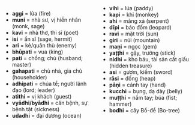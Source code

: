 



<div class="vocab-content" style="column-count:2;">
    <ul>
        <li><strong>aggi</strong> = lửa (fire)</li>
        <li><strong>muni</strong> = nhà sư, vị hiền nhân (monk, sage)</li>
        <li><strong>kavi</strong> = nhà thơ, thi sĩ (poet)</li>
        <li><strong>isi</strong> = ẩn sĩ (sage, hermit)</li>
        <li><strong>ari</strong> = kẻ/quân thù (enemy)</li>
        <li><strong>bhūpati</strong> = vua (king)</li>
        <li><strong>pati</strong> = chồng; chủ (husband; master)</li>
        <li><strong>gahapati</strong> = chủ nhà, gia chủ (householder)</li>
        <li><strong>adhipati</strong> = chúa tể; người lãnh đạo (lord; leader)</li>
        <li><strong>atithi</strong> = vị khách (guest)</li>
        <li><strong>vyādhi/byādhi</strong> = căn bệnh, sự bệnh tật (sickness)</li>
        <li><strong>udadhi</strong> = đại dương (ocean)</li>
        <li><strong>vihi</strong> = lúa (paddy)</li>
        <li><strong>kapi</strong> = khỉ (monkey)</li>
        <li><strong>ahi</strong> = mãng xà (serpent)</li>
        <li><strong>dīpi</strong> = báo đốm (leopard)</li>
        <li><strong>ravi</strong> = mặt trời (sun)</li>
        <li><strong>giri</strong> = núi (mountain)</li>
        <li><strong>maṇi</strong> = ngọc (gem)</li>
        <li><strong>yaṭṭhi</strong> = gậy, trướng (stick)</li>
        <li><strong>nidhi</strong> = kho báu, tài sản cất giấu (hidden treasure)</li>
        <li><strong>asi</strong> = gươm, kiếm (sword)</li>
        <li><strong>rāsi</strong> = đống (heap)</li>
        <li><strong>pāṇi</strong> = cánh tay (hand)</li>
        <li><strong>kucchi</strong> = bụng, dạ dày (belly)</li>
        <li><strong>muṭṭhi</strong> = nắm tay; búa (fist; hammer)</li>
        <li><strong>bodhi</strong> = cây Bồ-đề (Bo-tree)</li>
    </ul>
</div>